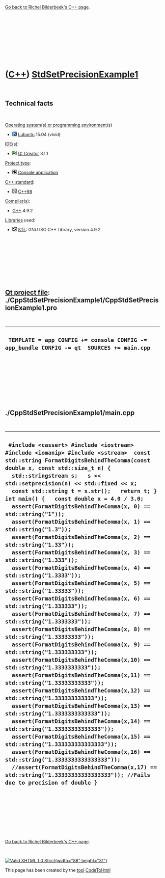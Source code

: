 

[Go back to Richel Bilderbeek's C++ page](Cpp.htm).

 

 

 

 

 

([C++](Cpp.htm)) [StdSetPrecisionExample1](CppStdSetPrecisionExample1.htm)
==========================================================================

 

Technical facts
---------------

 

[Operating system(s) or programming environment(s)](CppOs.htm)

-   ![Lubuntu](PicLubuntu.png) [Lubuntu](CppLubuntu.htm) 15.04 (vivid)

[IDE(s)](CppIde.htm):

-   ![Qt Creator](PicQtCreator.png) [Qt Creator](CppQtCreator.htm) 3.1.1

[Project type](CppQtProjectType.htm):

-   ![console](PicConsole.png) [Console
    application](CppConsoleApplication.htm)

[C++ standard](CppStandard.htm):

-   ![C++98](PicCpp98.png) [C++98](Cpp98.htm)

[Compiler(s)](CppCompiler.htm):

-   [G++](CppGpp.htm) 4.9.2

[Libraries](CppLibrary.htm) used:

-   ![STL](PicStl.png) [STL](CppStl.htm): GNU ISO C++ Library, version
    4.9.2

 

 

 

 

 

[Qt project file](CppQtProjectFile.htm): ./CppStdSetPrecisionExample1/CppStdSetPrecisionExample1.pro
----------------------------------------------------------------------------------------------------

 

  --------------------------------------------------------------------------------------------
  ` TEMPLATE = app CONFIG += console CONFIG -= app_bundle CONFIG -= qt  SOURCES += main.cpp`
  --------------------------------------------------------------------------------------------

 

 

 

 

 

./CppStdSetPrecisionExample1/main.cpp
-------------------------------------

 

  ---------------------------------------------------------------------------------------------------------------------------------------------------------------------------------------------------------------------------------------------------------------------------------------------------------------------------------------------------------------------------------------------------------------------------------------------------------------------------------------------------------------------------------------------------------------------------------------------------------------------------------------------------------------------------------------------------------------------------------------------------------------------------------------------------------------------------------------------------------------------------------------------------------------------------------------------------------------------------------------------------------------------------------------------------------------------------------------------------------------------------------------------------------------------------------------------------------------------------------------------------------------------------------------------------------------------------------------------------------------------------------------------------------------------------------------------------------------------------------------------------------------------------------------------------------------------------------------------------------------------------------------------------------------------------------------------------------------------------------------------------------
  ` #include <cassert> #include <iostream> #include <iomanip> #include <sstream>  const std::string FormatDigitsBehindTheComma(const double x, const std::size_t n) {   std::stringstream s;   s << std::setprecision(n) << std::fixed << x;   const std::string t = s.str();   return t; }  int main() {   const double x = 4.0 / 3.0;   assert(FormatDigitsBehindTheComma(x, 0) == std::string("1"));   assert(FormatDigitsBehindTheComma(x, 1) == std::string("1.3"));   assert(FormatDigitsBehindTheComma(x, 2) == std::string("1.33"));   assert(FormatDigitsBehindTheComma(x, 3) == std::string("1.333"));   assert(FormatDigitsBehindTheComma(x, 4) == std::string("1.3333"));   assert(FormatDigitsBehindTheComma(x, 5) == std::string("1.33333"));   assert(FormatDigitsBehindTheComma(x, 6) == std::string("1.333333"));   assert(FormatDigitsBehindTheComma(x, 7) == std::string("1.3333333"));   assert(FormatDigitsBehindTheComma(x, 8) == std::string("1.33333333"));   assert(FormatDigitsBehindTheComma(x, 9) == std::string("1.333333333"));   assert(FormatDigitsBehindTheComma(x,10) == std::string("1.3333333333"));   assert(FormatDigitsBehindTheComma(x,11) == std::string("1.33333333333"));   assert(FormatDigitsBehindTheComma(x,12) == std::string("1.333333333333"));   assert(FormatDigitsBehindTheComma(x,13) == std::string("1.3333333333333"));   assert(FormatDigitsBehindTheComma(x,14) == std::string("1.33333333333333"));   assert(FormatDigitsBehindTheComma(x,15) == std::string("1.333333333333333"));   assert(FormatDigitsBehindTheComma(x,16) == std::string("1.3333333333333333"));   //assert(FormatDigitsBehindTheComma(x,17) == std::string("1.33333333333333333")); //Fails due to precision of double }`
  ---------------------------------------------------------------------------------------------------------------------------------------------------------------------------------------------------------------------------------------------------------------------------------------------------------------------------------------------------------------------------------------------------------------------------------------------------------------------------------------------------------------------------------------------------------------------------------------------------------------------------------------------------------------------------------------------------------------------------------------------------------------------------------------------------------------------------------------------------------------------------------------------------------------------------------------------------------------------------------------------------------------------------------------------------------------------------------------------------------------------------------------------------------------------------------------------------------------------------------------------------------------------------------------------------------------------------------------------------------------------------------------------------------------------------------------------------------------------------------------------------------------------------------------------------------------------------------------------------------------------------------------------------------------------------------------------------------------------------------------------------------

 

 

 

 

 

[Go back to Richel Bilderbeek's C++ page](Cpp.htm).



 

[![Valid XHTML 1.0 Strict](valid-xhtml10.png){width="88"
height="31"}](http://validator.w3.org/check?uri=referer)

This page has been created by the [tool](Tools.htm)
[CodeToHtml](ToolCodeToHtml.htm)
